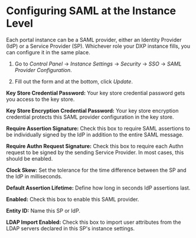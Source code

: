 # Configuring SAML at the Instance Level

Each portal instance can be a SAML provider, either an Identity Provider (IdP) or a Service Provider (SP). Whichever role your DXP instance fills, you can configure it in the same place. 

1. Go to _Control Panel_ &rarr; _Instance Settings_ &rarr; _Security_ &rarr; _SSO_ &rarr; _SAML Provider Configuration_. 

1. Fill out the form and at the bottom, click _Update_. 

**Key Store Credential Password:** Your key store credential password gets you access to the key store. 

**Key Store Encryption Credential Password:** Your key store encryption credential protects this SAML provider configuration in the key store. 

**Require Assertion Signature:** Check this box to require SAML assertions to be individually signed by the IdP in addition to the entire SAML message. 

**Require Authn Request Signature:** Check this box to require each Authn request to be signed by the sending Service Provider. In most cases, this should be enabled. 

**Clock Skew:** Set the tolerance for the time difference between the SP and the IdP in milliseconds. 

**Default Assertion Lifetime:** Define how long in seconds IdP assertions last. 

**Enabled:** Check this box to enable this SAML provider. 

**Entity ID:** Name this SP or IdP. 

**LDAP Import Enabled:** Check this box to import user attributes from the LDAP servers declared in this SP's instance settings. 
